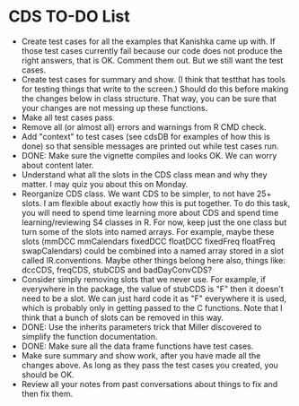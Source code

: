CDS TO-DO List
========================================================
* Create test cases for all the examples that Kanishka came up with. If those test cases currently fail because our code does not produce the right answers, that is OK. Comment them out. But we still want the test cases.
* Create test cases for summary and show. (I think that testthat has tools for testing things that write to the screen.) Should do this before making the changes below in class structure. That way, you can be sure that your changes are not messing up these functions.
* Make all test cases pass.
* Remove all (or almost all) errors and warnings from R CMD check.
* Add "context" to test cases (see cdsDB for examples of how this is done) so that sensible messages are printed out while test cases run.
* DONE: Make sure the vignette compiles and looks OK. We can worry about content later.
* Understand what all the slots in the CDS class mean and why they matter. I may quiz you about this on Monday.
* Reorganize CDS class. We want CDS to be simpler, to not have 25+ slots. I am flexible about exactly how this is put together. To do this task, you will need to spend time learning more about CDS and spend time learning/reviewing S4 classes in R. For now, keep just the one class but turn some of the slots into named arrays. For example, maybe these slots (mmDCC mmCalendars fixedDCC floatDCC fixedFreq floatFreq swapCalendars) could be combined into a named array stored in a slot called IR.conventions. Maybe other things belong here also, things like: dccCDS, freqCDS, stubCDS and badDayConvCDS?
* Consider simply removing slots that we never use. For example, if everywhere in the package, the value of stubCDS is "F" then it doesn't need to be a slot. We can just hard code it as "F" everywhere it is used, which is probably only in getting passed to the C functions. Note that I think that a bunch of slots can be removed in this way.
* DONE: Use the inherits parameters trick that Miller discovered to simplify the function documentation.
* DONE: Make sure all the data frame functions have test cases.
* Make sure summary and show work, after you have made all the changes above. As long as they pass the test cases you created, you should be OK.
* Review all your notes from past conversations about things to fix and then fix them.
